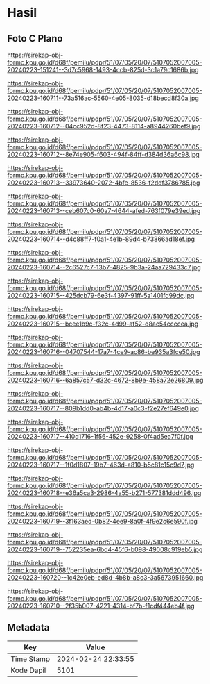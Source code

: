 # Hasil

## Foto C Plano

https://sirekap-obj-formc.kpu.go.id/d68f/pemilu/pdpr/51/07/05/20/07/5107052007005-20240223-151241--3d7c5968-1493-4ccb-825d-3c1a79c1686b.jpg

https://sirekap-obj-formc.kpu.go.id/d68f/pemilu/pdpr/51/07/05/20/07/5107052007005-20240223-160711--73a516ac-5560-4e05-8035-d18becd8f30a.jpg

https://sirekap-obj-formc.kpu.go.id/d68f/pemilu/pdpr/51/07/05/20/07/5107052007005-20240223-160712--04cc952d-8f23-4473-8114-a8944260bef9.jpg

https://sirekap-obj-formc.kpu.go.id/d68f/pemilu/pdpr/51/07/05/20/07/5107052007005-20240223-160712--8e74e905-f603-494f-84ff-d384d36a6c98.jpg

https://sirekap-obj-formc.kpu.go.id/d68f/pemilu/pdpr/51/07/05/20/07/5107052007005-20240223-160713--33973640-2072-4bfe-8536-f2ddf3786785.jpg

https://sirekap-obj-formc.kpu.go.id/d68f/pemilu/pdpr/51/07/05/20/07/5107052007005-20240223-160713--ceb607c0-60a7-4644-afed-763f079e39ed.jpg

https://sirekap-obj-formc.kpu.go.id/d68f/pemilu/pdpr/51/07/05/20/07/5107052007005-20240223-160714--d4c88ff7-f0a1-4e1b-89d4-b73866ad18ef.jpg

https://sirekap-obj-formc.kpu.go.id/d68f/pemilu/pdpr/51/07/05/20/07/5107052007005-20240223-160714--2c6527c7-13b7-4825-9b3a-24aa729433c7.jpg

https://sirekap-obj-formc.kpu.go.id/d68f/pemilu/pdpr/51/07/05/20/07/5107052007005-20240223-160715--425dcb79-6e3f-4397-91ff-5a1401fd99dc.jpg

https://sirekap-obj-formc.kpu.go.id/d68f/pemilu/pdpr/51/07/05/20/07/5107052007005-20240223-160715--bcee1b9c-f32c-4d99-af52-d8ac54ccccea.jpg

https://sirekap-obj-formc.kpu.go.id/d68f/pemilu/pdpr/51/07/05/20/07/5107052007005-20240223-160716--04707544-17a7-4ce9-ac86-be935a3fce50.jpg

https://sirekap-obj-formc.kpu.go.id/d68f/pemilu/pdpr/51/07/05/20/07/5107052007005-20240223-160716--6a857c57-d32c-4672-8b9e-458a72e26809.jpg

https://sirekap-obj-formc.kpu.go.id/d68f/pemilu/pdpr/51/07/05/20/07/5107052007005-20240223-160717--809b1dd0-ab4b-4d17-a0c3-f2e27ef649e0.jpg

https://sirekap-obj-formc.kpu.go.id/d68f/pemilu/pdpr/51/07/05/20/07/5107052007005-20240223-160717--410d1716-1f56-452e-9258-0f4ad5ea7f0f.jpg

https://sirekap-obj-formc.kpu.go.id/d68f/pemilu/pdpr/51/07/05/20/07/5107052007005-20240223-160717--1f0d1807-19b7-463d-a810-b5c81c15c9d7.jpg

https://sirekap-obj-formc.kpu.go.id/d68f/pemilu/pdpr/51/07/05/20/07/5107052007005-20240223-160718--e36a5ca3-2986-4a55-b271-577381ddd496.jpg

https://sirekap-obj-formc.kpu.go.id/d68f/pemilu/pdpr/51/07/05/20/07/5107052007005-20240223-160719--3f163aed-0b82-4ee9-8a0f-4f9e2c6e590f.jpg

https://sirekap-obj-formc.kpu.go.id/d68f/pemilu/pdpr/51/07/05/20/07/5107052007005-20240223-160719--752235ea-6bd4-45f6-b098-49008c919eb5.jpg

https://sirekap-obj-formc.kpu.go.id/d68f/pemilu/pdpr/51/07/05/20/07/5107052007005-20240223-160720--1c42e0eb-ed8d-4b8b-a8c3-3a5673951660.jpg

https://sirekap-obj-formc.kpu.go.id/d68f/pemilu/pdpr/51/07/05/20/07/5107052007005-20240223-160710--2f35b007-4221-4314-bf7b-f1cdf444eb4f.jpg


## Metadata

| Key        | Value               |
| ---------- | ------------------- |
| Time Stamp | 2024-02-24 22:33:55 |
| Kode Dapil | 5101                |



